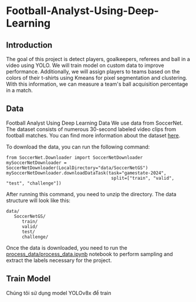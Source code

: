 # Football-Analyst-Using-Deep-Learning

## Introduction
The goal of this project is detect players, goalkeepers, referees and ball in a video using YOLO. We will train model on custom data to improve performance. 
Additionally, we will assign players to teams based on the colors of their t-shirts using Kmeans for pixel segmentation and clustering. With this information, we can measure a team's ball acquisition percentage in a match.

## Data 

Football Analyst Using Deep Learning
Data
We use data from SoccerNet. The dataset consists of numerous 30-second labeled video clips from football matches. You can find more information about the dataset [here](https://www.soccer-net.org/tasks/game-state-reconstruction).

To download the data, you can run the following command:
```
from SoccerNet.Downloader import SoccerNetDownloader
mySoccerNetDownloader = SoccerNetDownloader(LocalDirectory="data/SoccerNetGS")
mySoccerNetDownloader.downloadDataTask(task="gamestate-2024",
                                        split=["train", "valid", "test", "challenge"])
```


After running this command, you need to unzip the directory. The data structure will look like this:

```
data/
   SoccerNetGS/
      train/
      valid/
      test/
      challenge/
```

Once the data is downloaded, you need to run the [process_data/process_data.ipynb](process_data/process_data.ipynb) notebook to perform sampling and extract the labels necessary for the project.


## Train Model 

Chúng tôi sử dụng model YOLOv8x để train 